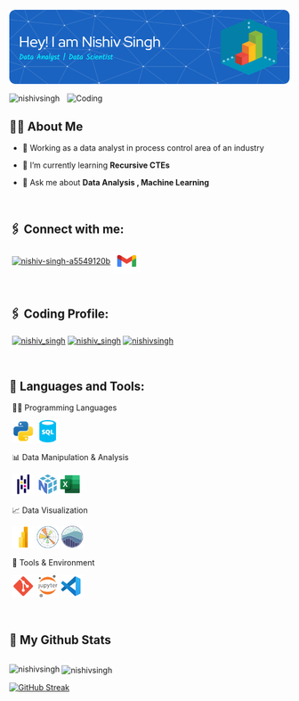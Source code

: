 [![MasterHead](https://raw.githubusercontent.com/NishivSingh/NishivSingh/main/assets/image/myImg.png
)](https://nishivsingh.io)

<img align="right" alt="Coding" width="400" src="https://i.pinimg.com/originals/e8/f4/53/e8f453469a3ec97ecd354df465d73913.gif">

<p align="left"> <img src="https://komarev.com/ghpvc/?username=nishivsingh&label=Profile%20views&color=035b91&style=plastic" alt="nishivsingh" /> </p>

## 👨‍💻 About Me

- 📒 Working as a data analyst in process control area of an industry
  
- 🌱 I’m currently learning **Recursive CTEs**

- 💬 Ask me about **Data Analysis , Machine Learning**


<br/>

## 🖇️ Connect with me:

<p align="left" style = "padding-left : 5px;">
<a href="https://linkedin.com/in/nishiv-singh-a5549120b" target="blank"><img align="center" src="https://raw.githubusercontent.com/rahuldkjain/github-profile-readme-generator/master/src/images/icons/Social/linked-in-alt.svg" alt="nishiv-singh-a5549120b" height="30" width="40" /></a>
<a href="mailto:nishiv2001@gmail.com" target="blank"><img align="center" src="https://raw.githubusercontent.com/NishivSingh/NishivSingh/refs/heads/main/assets/icons/gmail-svgrepo-com.svg" alt="nishiv-singh" height="40" width="50" /></a>
</p>
  
<br/>

## 🖇️ Coding Profile:
<p align="left" style = "padding-left : 5px;">
<a href="https://www.leetcode.com/nishiv_singh" target="blank"><img align="center" src="https://raw.githubusercontent.com/rahuldkjain/github-profile-readme-generator/master/src/images/icons/Social/leet-code.svg" alt="nishiv_singh" height="30" width="40" /></a>
<a href="https://auth.geeksforgeeks.org/user/nishiv_singh" target="blank"><img align="center" src="https://raw.githubusercontent.com/rahuldkjain/github-profile-readme-generator/master/src/images/icons/Social/geeks-for-geeks.svg" alt="nishiv_singh" height="30" width="40" /></a>
<a href="https://kaggle.com/nishivsingh" target="blank"><img align="center" src="https://raw.githubusercontent.com/rahuldkjain/github-profile-readme-generator/master/src/images/icons/Social/kaggle.svg" alt="nishivsingh" height="30" width="40" /></a>
</p>

<br/>

## 📑 Languages and Tools:
<p align="left" style = "padding-left : 5px;">
🧑‍💻 Programming Languages
<p align="left" style="padding-left: 5px;"> <img src="assets/icons/python-svgrepo-com.svg" alt="Python" title="Python" width="40" height="40"/> <img src="assets/icons/sql-database-generic-svgrepo-com.svg" alt="SQL" title="SQL" width="40" height="40"/> </p>
<p align="left" style = "padding-left : 5px;">
📊 Data Manipulation & Analysis
<p align="left" style="padding-left: 5px;"> <img src="assets/icons/Pandas.svg" alt="Pandas" title="Pandas" width="40" height="40"/> <img src="assets/icons/numpy-svgrepo-com.svg" alt="NumPy" title="NumPy" width="40" height="40"/><img src="assets/icons/excel-svgrepo-com.svg" alt="Excel" title="Excel" width="40" height="40"/> </p>
<p align="left" style = "padding-left : 5px;">
📈 Data Visualization
<p align="left" style="padding-left: 5px;"> <img src="assets/icons/Power-BI-Logo.svg" alt="Power BI" title="Power BI" width="40" height="40"/> <img src="assets/icons/Matplotlib.svg" alt="Matplotlib" title="Matplotlib" width="40" height="40"/> <img src="assets/icons/seaborn-1.svg" alt="Seaborn" title="Seaborn" width="40" height="40"/> </p>
<p align="left" style = "padding-left : 5px;">
🧰 Tools & Environment
<p align="left" style="padding-left: 5px;"> <img src="assets/icons/git-svgrepo-com.svg" alt="Git" title="Git" width="40" height="40"/> <img src="assets/icons/jupyter-svgrepo-com.svg" alt="Jupyter Notebook" title="Jupyter Notebook" width="40" height="40"/> <img src="assets/icons/vs-code-svgrepo-com.svg" alt="VS Code" title="VS Code" width="40" height="40"/> </p>  
<br/>

## 📲 My Github Stats
<p style="display:flex; justify-content: center;">
<p><img align="left" src="https://github-readme-stats.vercel.app/api/top-langs?username=nishivsingh&show_icons=true&theme=tokyonight&locale=en&layout=compact" alt="nishivsingh" /></p>

<p>&nbsp;<img align="center" src="https://github-readme-stats.vercel.app/api?username=nishivsingh&show_icons=true&theme=tokyonight&locale=en" alt="nishivsingh" /></p>

[![GitHub Streak](https://github-readme-streak-stats.herokuapp.com?user=NishivSingh&theme=algolia&hide_border=false&date_format=j%20M%5B%20Y%5D&fire=2FDD9B)](https://git.io/streak-stats)
</p>

